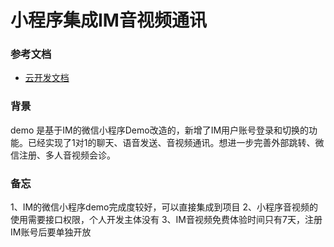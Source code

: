 # 小程序集成IM音视频通讯
### 参考文档

- [云开发文档](https://developers.weixin.qq.com/miniprogram/dev/wxcloud/basis/getting-started.html)

### 背景
demo 是基于IM的微信小程序Demo改造的，新增了IM用户账号登录和切换的功能。已经实现了1对1的聊天、语音发送、音视频通讯。想进一步完善外部跳转、微信注册、多人音视频会诊。
### 备忘
1、IM的微信小程序demo完成度较好，可以直接集成到项目
2、小程序音视频的使用需要接口权限，个人开发主体没有
3、IM音视频免费体验时间只有7天，注册IM账号后要单独开放